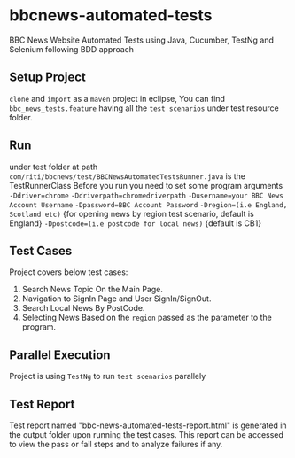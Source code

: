 # bbcnews-automated-tests
BBC News Website Automated Tests using Java, Cucumber, TestNg and Selenium following BDD approach

## Setup Project
`clone` and `import` as a `maven` project in eclipse, You can find `bbc_news_tests.feature` having all the `test scenarios` under test resource folder.

## Run
under test folder at path  `com/riti/bbcnews/test/BBCNewsAutomatedTestsRunner.java` is the TestRunnerClass
Before you run you need to set some program arguments
`-Ddriver=chrome`
`-Ddriverpath=chromedriverpath`
`-Dusername=your BBC News Account Username`
`-Dpassword=BBC Account Password`
`-Dregion=(i.e England, Scotland etc)` {for opening news by region test scenario, default is England}
`-Dpostcode=(i.e postcode for local news)` {default is CB1}

## Test Cases
Project covers below test cases:
1. Search News Topic On the Main Page.
2. Navigation to SignIn Page and User SignIn/SignOut.
3. Search Local News By PostCode.
4. Selecting News Based on the `region` passed as the parameter to the program.

## Parallel Execution
Project is using `TestNg` to run `test scenarios` parallely

## Test Report
Test report named "bbc-news-automated-tests-report.html" is generated in the output folder upon running the test cases. This report can be accessed to view the pass or fail steps and to analyze failures if any.
